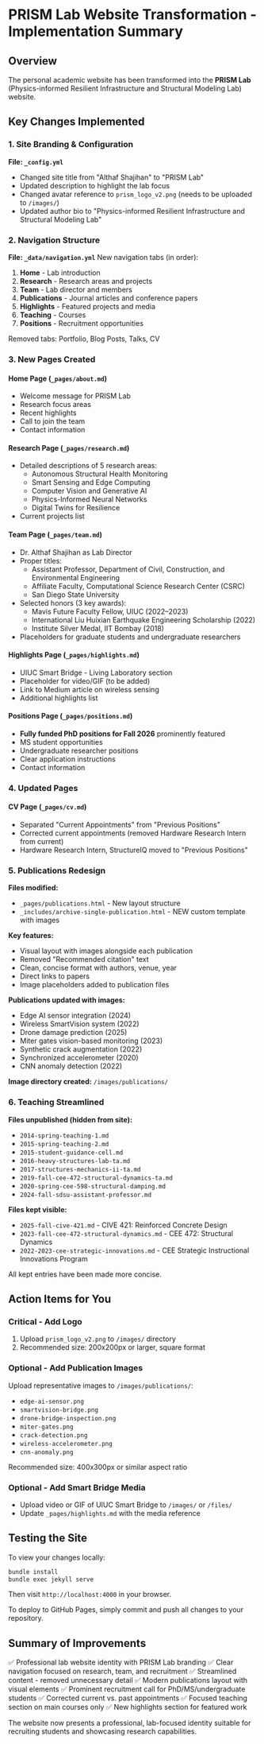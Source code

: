 # PRISM Lab Website Transformation - Implementation Summary

## Overview
The personal academic website has been transformed into the **PRISM Lab** (Physics-informed Resilient Infrastructure and Structural Modeling Lab) website.

## Key Changes Implemented

### 1. Site Branding & Configuration
**File: `_config.yml`**
- Changed site title from "Althaf Shajihan" to "PRISM Lab"
- Updated description to highlight the lab focus
- Changed avatar reference to `prism_logo_v2.png` (needs to be uploaded to `/images/`)
- Updated author bio to "Physics-informed Resilient Infrastructure and Structural Modeling Lab"

### 2. Navigation Structure
**File: `_data/navigation.yml`**
New navigation tabs (in order):
1. **Home** - Lab introduction
2. **Research** - Research areas and projects
3. **Team** - Lab director and members
4. **Publications** - Journal articles and conference papers
5. **Highlights** - Featured projects and media
6. **Teaching** - Courses
7. **Positions** - Recruitment opportunities

Removed tabs: Portfolio, Blog Posts, Talks, CV

### 3. New Pages Created

#### Home Page (`_pages/about.md`)
- Welcome message for PRISM Lab
- Research focus areas
- Recent highlights
- Call to join the team
- Contact information

#### Research Page (`_pages/research.md`)
- Detailed descriptions of 5 research areas:
  - Autonomous Structural Health Monitoring
  - Smart Sensing and Edge Computing
  - Computer Vision and Generative AI
  - Physics-Informed Neural Networks
  - Digital Twins for Resilience
- Current projects list

#### Team Page (`_pages/team.md`)
- Dr. Althaf Shajihan as Lab Director
- Proper titles:
  - Assistant Professor, Department of Civil, Construction, and Environmental Engineering
  - Affiliate Faculty, Computational Science Research Center (CSRC)
  - San Diego State University
- Selected honors (3 key awards):
  - Mavis Future Faculty Fellow, UIUC (2022–2023)
  - International Liu Huixian Earthquake Engineering Scholarship (2022)
  - Institute Silver Medal, IIT Bombay (2018)
- Placeholders for graduate students and undergraduate researchers

#### Highlights Page (`_pages/highlights.md`)
- UIUC Smart Bridge - Living Laboratory section
- Placeholder for video/GIF (to be added)
- Link to Medium article on wireless sensing
- Additional highlights list

#### Positions Page (`_pages/positions.md`)
- **Fully funded PhD positions for Fall 2026** prominently featured
- MS student opportunities
- Undergraduate researcher positions
- Clear application instructions
- Contact information

### 4. Updated Pages

#### CV Page (`_pages/cv.md`)
- Separated "Current Appointments" from "Previous Positions"
- Corrected current appointments (removed Hardware Research Intern from current)
- Hardware Research Intern, StructureIQ moved to "Previous Positions"

### 5. Publications Redesign
**Files modified:**
- `_pages/publications.html` - New layout structure
- `_includes/archive-single-publication.html` - NEW custom template with images

**Key features:**
- Visual layout with images alongside each publication
- Removed "Recommended citation" text
- Clean, concise format with authors, venue, year
- Direct links to papers
- Image placeholders added to publication files

**Publications updated with images:**
- Edge AI sensor integration (2024)
- Wireless SmartVision system (2022)
- Drone damage prediction (2025)
- Miter gates vision-based monitoring (2023)
- Synthetic crack augmentation (2022)
- Synchronized accelerometer (2020)
- CNN anomaly detection (2022)

**Image directory created:** `/images/publications/`

### 6. Teaching Streamlined
**Files unpublished (hidden from site):**
- `2014-spring-teaching-1.md`
- `2015-spring-teaching-2.md`
- `2015-student-guidance-cell.md`
- `2016-heavy-structures-lab-ta.md`
- `2017-structures-mechanics-ii-ta.md`
- `2019-fall-cee-472-structural-dynamics-ta.md`
- `2020-spring-cee-598-structural-damping.md`
- `2024-fall-sdsu-assistant-professor.md`

**Files kept visible:**
- `2025-fall-cive-421.md` - CIVE 421: Reinforced Concrete Design
- `2023-fall-cee-472-structural-dynamics.md` - CEE 472: Structural Dynamics
- `2022-2023-cee-strategic-innovations.md` - CEE Strategic Instructional Innovations Program

All kept entries have been made more concise.

## Action Items for You

### Critical - Add Logo
1. Upload `prism_logo_v2.png` to `/images/` directory
2. Recommended size: 200x200px or larger, square format

### Optional - Add Publication Images
Upload representative images to `/images/publications/`:
- `edge-ai-sensor.png`
- `smartvision-bridge.png`
- `drone-bridge-inspection.png`
- `miter-gates.png`
- `crack-detection.png`
- `wireless-accelerometer.png`
- `cnn-anomaly.png`

Recommended size: 400x300px or similar aspect ratio

### Optional - Add Smart Bridge Media
- Upload video or GIF of UIUC Smart Bridge to `/images/` or `/files/`
- Update `_pages/highlights.md` with the media reference

## Testing the Site

To view your changes locally:
```bash
bundle install
bundle exec jekyll serve
```

Then visit `http://localhost:4000` in your browser.

To deploy to GitHub Pages, simply commit and push all changes to your repository.

## Summary of Improvements

✅ Professional lab website identity with PRISM Lab branding
✅ Clear navigation focused on research, team, and recruitment
✅ Streamlined content - removed unnecessary detail
✅ Modern publications layout with visual elements
✅ Prominent recruitment call for PhD/MS/undergraduate students
✅ Corrected current vs. past appointments
✅ Focused teaching section on main courses only
✅ New highlights section for featured work

The website now presents a professional, lab-focused identity suitable for recruiting students and showcasing research capabilities.
